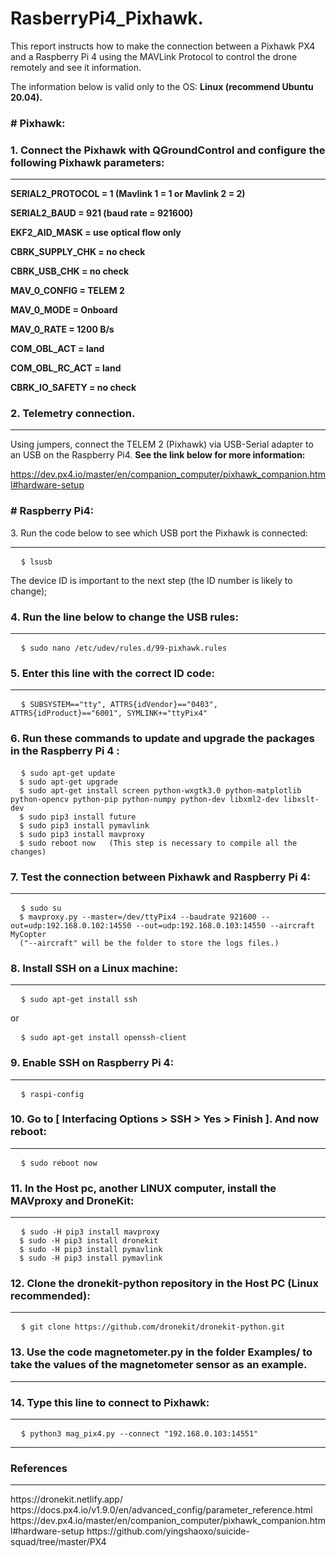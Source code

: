 <h1>
  RasberryPi4_Pixhawk.
</h1>
<p>
This report instructs how to make the connection between a Pixhawk PX4 and a Raspberry Pi 4 using the MAVLink Protocol to control the drone remotely and see it information.
  
The information below is valid only to the OS: **Linux (recommend Ubuntu 20.04).**
</p>
<h3>
 # Pixhawk:
</h3>
<h3>
  1. Connect the Pixhawk with QGroundControl and configure the following Pixhawk parameters:
</h3>

---
<p>

**SERIAL2_PROTOCOL = 1 (Mavlink 1 = 1 or Mavlink 2 = 2)**

**SERIAL2_BAUD = 921 (baud rate = 921600)**

**EKF2_AID_MASK = use optical flow only**

**CBRK_SUPPLY_CHK = no check**

**CBRK_USB_CHK = no check**

**MAV_0_CONFIG = TELEM 2**

**MAV_0_MODE = Onboard**

**MAV_0_RATE = 1200 B/s**

**COM_OBL_ACT = land**

**COM_OBL_RC_ACT = land**

**CBRK_IO_SAFETY = no check**

</p>
<h3>
  2. Telemetry connection.
</h3>

---
Using jumpers, connect the TELEM 2 (Pixhawk) via USB-Serial adapter to an USB on the Raspberry Pi4.
**See the link below for more information:**

https://dev.px4.io/master/en/companion_computer/pixhawk_companion.html#hardware-setup
<h3>
<h3>
 # Raspberry Pi4:
</h3>
  3. Run the code below to see which USB port the Pixhawk is connected: 
</h3>

---
<pre>
  <code>$ lsusb
</code></pre>
<p>
  The device ID is important to the next step (the ID number is likely to change);
</p>
<h3>
  4. Run the line below to change the USB rules:
</h3>

---
<pre>
  <code>$ sudo nano /etc/udev/rules.d/99-pixhawk.rules
</code></pre>
<h3>
  5. Enter this line with the correct ID code:
</h3>

---
<pre>
  <code>$ SUBSYSTEM=="tty", ATTRS{idVendor}=="0403", ATTRS{idProduct}=="6001", SYMLINK+="ttyPix4"
</code></pre>
<h3>
6. Run these commands to update and upgrade the packages in the Raspberry Pi 4 : 
</h3>
<pre>
  <code>$ sudo apt-get update
  $ sudo apt-get upgrade
  $ sudo apt-get install screen python-wxgtk3.0 python-matplotlib python-opencv python-pip python-numpy python-dev libxml2-dev libxslt-dev
  $ sudo pip3 install future
  $ sudo pip3 install pymavlink
  $ sudo pip3 install mavproxy
  $ sudo reboot now   (This step is necessary to compile all the changes)
</code></pre>
<h3>
  7. Test the connection between Pixhawk and Raspberry Pi 4: 
</h3>

---
<pre>
  <code>$ sudo su
  $ mavproxy.py --master=/dev/ttyPix4 --baudrate 921600 --out=udp:192.168.0.102:14550 --out=udp:192.168.0.103:14550 --aircraft MyCopter
  ("--aircraft" will be the folder to store the logs files.)
</code></pre>
<h3>
8. Install SSH on a Linux machine:
</h3>

---
<pre>
  <code>$ sudo apt-get install ssh
</code></pre>
or
<pre>
  <code>$ sudo apt-get install openssh-client
</code></pre>
<h3>
  9. Enable SSH on Raspberry Pi 4:
</h3>
  
---
<pre>
  <code>$ raspi-config
</code></pre>

<h3>
  10. Go to [ Interfacing Options > SSH > Yes > Finish ]. And now reboot:
</h3>

---
<pre>
  <code>$ sudo reboot now
</code></pre>
<h3>
  11. In the Host pc, another LINUX computer, install the MAVproxy and DroneKit:
</h3>

---
<pre>
  <code>$ sudo -H pip3 install mavproxy
  $ sudo -H pip3 install dronekit
  $ sudo -H pip3 install pymavlink
  $ sudo -H pip3 install pymavlink
</code></pre>
<h3>
  12. Clone the dronekit-python repository in the Host PC (Linux recommended): 
</h3>

---
<pre>
  <code>$ git clone https://github.com/dronekit/dronekit-python.git
</code></pre>
<h3>
  13. Use the code magnetometer.py in the folder Examples/ to take the values of the magnetometer sensor as an example.
</h3>

---
<h3>
  14. Type this line to connect to Pixhawk: 
</h3>

---
<pre>
  <code>$ python3 mag_pix4.py --connect "192.168.0.103:14551"
</code></pre>

---
<h3>
References
</h3>

---
<p>
https://dronekit.netlify.app/
https://docs.px4.io/v1.9.0/en/advanced_config/parameter_reference.html
https://dev.px4.io/master/en/companion_computer/pixhawk_companion.html#hardware-setup
https://github.com/yingshaoxo/suicide-squad/tree/master/PX4
</p>